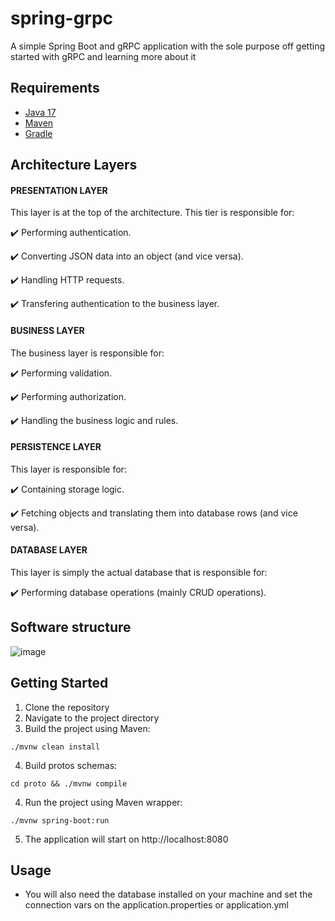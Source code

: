 # spring-grpc
A simple Spring Boot and gRPC application with the sole purpose off getting started with gRPC and learning more about it

## Requirements

- [Java 17](https://adoptium.net/)
- [Maven](https://maven.apache.org/)
- [Gradle](https://gradle.org/)

## Architecture Layers

#### PRESENTATION LAYER

This layer is at the top of the architecture. This tier is responsible for:

✔️ Performing authentication.

✔️ Converting JSON data into an object (and vice versa).

✔️ Handling HTTP requests.

✔️ Transfering authentication to the business layer.

#### BUSINESS LAYER

The business layer is responsible for:

✔️ Performing validation.

✔️ Performing authorization.

✔️ Handling the business logic and rules.

#### PERSISTENCE LAYER

This layer is responsible for:

✔️ Containing storage logic.

✔️ Fetching objects and translating them into database rows (and vice versa).

#### DATABASE LAYER

This layer is simply the actual database that is responsible for:

✔️ Performing database operations (mainly CRUD operations).

## Software structure

![image](https://github.com/AthirsonSilva/blog-api/assets/84593887/046588ab-6449-43f3-b68b-ed5c580146d9)

## Getting Started

1. Clone the repository
2. Navigate to the project directory
3. Build the project using Maven:

```
./mvnw clean install
```

4. Build protos schemas:

```
cd proto && ./mvnw compile 
```

4. Run the project using Maven wrapper:

```
./mvnw spring-boot:run
```

5. The application will start on http://localhost:8080

## Usage

- You will also need the database installed on your machine and set the connection vars on the application.properties or application.yml
